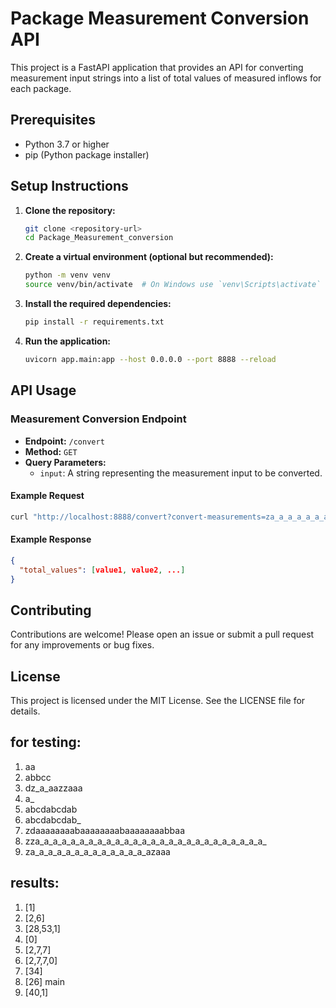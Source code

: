 # Package Measurement Conversion API

This project is a FastAPI application that provides an API for converting measurement input strings into a list of total values of measured inflows for each package.

## Prerequisites

- Python 3.7 or higher
- pip (Python package installer)

## Setup Instructions

1. **Clone the repository:**
   ```bash
   git clone <repository-url>
   cd Package_Measurement_conversion
   ```

2. **Create a virtual environment (optional but recommended):**
   ```bash
   python -m venv venv
   source venv/bin/activate  # On Windows use `venv\Scripts\activate`
   ```

3. **Install the required dependencies:**
   ```bash
   pip install -r requirements.txt
   ```

4. **Run the application:**
   ```bash
   uvicorn app.main:app --host 0.0.0.0 --port 8888 --reload
   ```

## API Usage

### Measurement Conversion Endpoint

- **Endpoint:** `/convert`
- **Method:** `GET`
- **Query Parameters:**
  - `input`: A string representing the measurement input to be converted.

#### Example Request

```bash
curl "http://localhost:8888/convert?convert-measurements=za_a_a_a_a_a_a_a_a_a_a_a_a_azaaa"
```

#### Example Response

```json
{
  "total_values": [value1, value2, ...]
}
```

## Contributing

Contributions are welcome! Please open an issue or submit a pull request for any improvements or bug fixes.

## License

This project is licensed under the MIT License. See the LICENSE file for details.

## for testing:
1) aa
2) abbcc
3) dz_a_aazzaaa 
4) a_
5) abcdabcdab
6) abcdabcdab_
7) zdaaaaaaaabaaaaaaaabaaaaaaaabbaa
8) zza_a_a_a_a_a_a_a_a_a_a_a_a_a_a_a_a_a_a_a_a_a_a_a_a_a_ 
9) za_a_a_a_a_a_a_a_a_a_a_a_a_azaaa

## results:
1) [1]
2) [2,6]
3) [28,53,1] 
4) [0]
5) [2,7,7]
6) [2,7,7,0]
7) [34]
8) [26] main
9) [40,1]